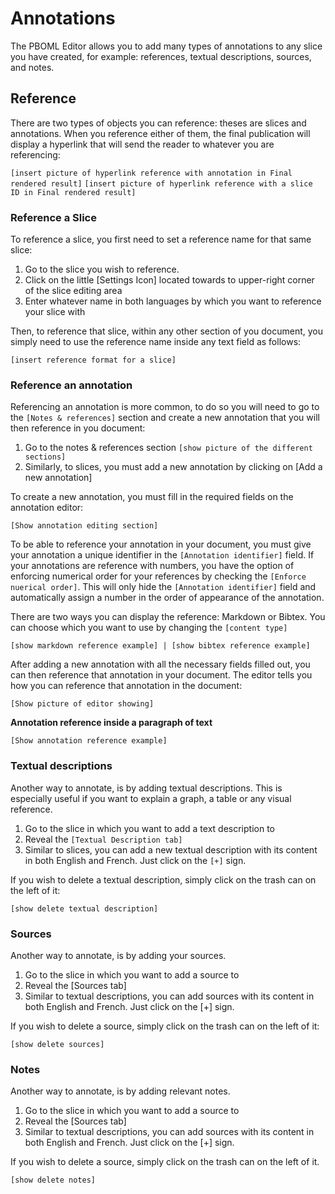 # Annotations

The PBOML Editor allows you to add many types of annotations to any slice you have created, for example: references, textual descriptions, sources, and notes.

## Reference

There are two types of objects you can reference: theses are slices and annotations. When you reference either of them, the final publication will display a hyperlink that will send the reader to whatever you are referencing:

  `[insert picture of hyperlink reference with annotation in Final rendered result]`
  `[insert picture of hyperlink reference with a slice ID in Final rendered result]`

### Reference a Slice

To reference a slice, you first need to set a reference name for that same slice:

1.  Go to the slice you wish to reference.
2.  Click on the little [Settings Icon] located towards to upper-right corner of the slice editing area
3.  Enter whatever name in both languages by which you want to reference your slice with

Then, to reference that slice, within any other section of you document, you simply need to use the reference name inside any text field as follows:

  `[insert reference format for a slice]`

### Reference an annotation

Referencing an annotation is more common, to do so you will need to go to the `[Notes & references]` section and create a new annotation that you will then reference in you document:

1.	Go to the notes & references section
  `[show picture of the different sections]`
2.	Similarly, to slices, you must add a new annotation by clicking on [Add a new annotation]

To create a new annotation, you must fill in the required fields on the annotation editor:

  `[Show annotation editing section]`

To be able to reference your annotation in your document, you must give your annotation a unique identifier in the `[Annotation identifier]` field. If your annotations are reference with numbers, you have the option of enforcing numerical order for your references by checking the `[Enforce nuerical order]`. This will only hide the `[Annotation identifier]` field and automatically assign a number in the order of appearance of the annotation.

There are two ways you can display the reference: Markdown or Bibtex. You can choose which you want to use by changing the `[content type]`

  `[show markdown reference example] | [show bibtex reference example]`

After adding a new annotation with all the necessary fields filled out, you can then reference that annotation in your document. The editor tells you how you can reference that annotation in the document:

  `[Show picture of editor showing]`

**Annotation reference inside a paragraph of text**

  `[Show annotation reference example]`

### Textual descriptions

Another way to annotate, is by adding textual descriptions. This is especially useful if you want to explain a graph, a table or any visual reference.

1.  Go to the slice in which you want to add a text description to
2.  Reveal the `[Textual Description tab]`
3.  Similar to slices, you can add a new textual description with its content in both English and French. Just click on the `[+]` sign.

If you wish to delete a textual description, simply click on the trash can on the left of it:

  `[show delete textual description]`

### Sources

Another way to annotate, is by adding your sources.

1.  Go to the slice in which you want to add a source to
2.  Reveal the [Sources tab]
3.  Similar to textual descriptions, you can add sources with its content in both English and French. Just click on the [+] sign.

If you wish to delete a source, simply click on the trash can on the left of it:

  `[show delete sources]`

### Notes

Another way to annotate, is by adding relevant notes.

1.  Go to the slice in which you want to add a source to
2.  Reveal the [Sources tab]
3.  Similar to textual descriptions, you can add sources with its content in both English and French. Just click on the [+] sign.

If you wish to delete a source, simply click on the trash can on the left of it.

  `[show delete notes]`

